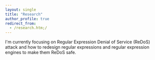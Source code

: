 ```yaml
---
layout: single
title: "Research"
author_profile: true
redirect_from: 
  - /research.htm;/
---
```


I'm currently focusing on Regular Expression Denial of Service (ReDoS) attack and how to redesign regular expressions and regular expression engines to make them ReDoS safe.

